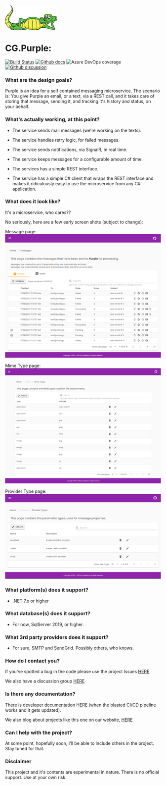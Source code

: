 ![logo](logos/codegator-167x79.png)

# CG.Purple: 
[![Build Status](https://dev.azure.com/codegator/CG.Purple/_apis/build/status/CodeGator.CG.Purple?branchName=main)](https://dev.azure.com/codegator/CG.Purple/_build/latest?definitionId=93&branchName=main)
[![Github docs](https://img.shields.io/static/v1?label=Documentation&message=online&color=blue)](https://codegator.github.io/CG.Purple/index.html)
![Azure DevOps coverage](https://img.shields.io/azure-devops/coverage/codegator/CG.Purple/93)
[![Github discussion](https://img.shields.io/badge/Discussion-online-blue)](https://github.com/CodeGator/CG.Purple/discussions)

### What are the design goals?
Purple is an idea for a self contained messaging microservice. The scenario is: You give Purple an email, or a text, via a REST call, and it takes care of storing that message, sending it, and tracking it's history and status, on your behalf.

### What's actually working, at this point?

* The service sends mail messages (we're working on the texts).

* The service handles retry logic, for failed messages.

* The service sends notifications, via SignalR, in real time.

* The service keeps messages for a configurable amount of time. 

* The services has a simple REST interface.

* The service has a simple C# client that wraps the REST interface and makes it ridiculously easy to use the microservice from any C# application.

### What does it look like?
It's a microservice, who cares?? 

No seriously, here are a few early screen shots (subject to change):

Message page:
![messges](screens/messages.png)

Mime Type page:
![messges](screens/mimetypes.png)

Provider Type page:
![messges](screens/providertypes.png)

### What platform(s) does it support?
* .NET 7.x or higher

### What database(s) does it support?
* For now, SqlServer 2019, or higher.

### What 3rd party providers does it support?
* For sure, SMTP and SendGrid. Possibly others, who knows.

### How do I contact you?
If you've spotted a bug in the code please use the project Issues [HERE](https://github.com/CodeGator/CG.Purple/issues)

We also have a discussion group [HERE](https://github.com/CodeGator/CG.Purple/discussions)

### Is there any documentation?
There is developer documentation [HERE](https://codegator.github.io/CG.Purple/)  (when the blasted CI/CD pipeline works and it gets updated).

We also blog about projects like this one on our website, [HERE](http://www.codegator.com)

### Can I help with the project?

At some point, hopefully soon, I'll be able to include others in the project. Stay tuned for that.

### Disclaimer
This project and it's contents are experimental in nature. There is no official support. Use at your own risk.
